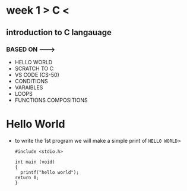 # week 1 > C <
## introduction to C langauage 

### BASED ON --->
* HELLO WORLD
* SCRATCH TO C
* VS CODE (CS-50)
* CONDITIONS
* VARAIBLES
* LOOPS
* FUNCTIONS COMPOSITIONS
   
# Hello World 
* to write the 1st program we will make a simple print of `HELLO WORLD`>
  ```
  #include <stdio.h>

  int main (void)
  {
    printf("hello world");  
  return 0;
  }
  ```
